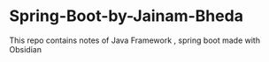 # Spring-Boot-by-Jainam-Bheda
This repo contains notes of Java Framework , spring boot made with Obsidian

